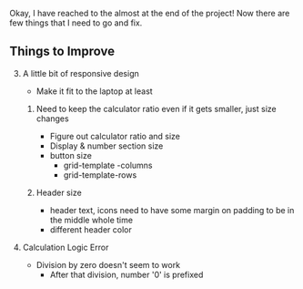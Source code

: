 Okay, I have reached to the almost at the end of the project!
Now there are few things that I need to go and fix.

## Things to Improve

<!-- 1. When number, operator, enter, deciaml whatever is being typed, it 
needs to show some effect to prove that they are actually being processed otherwise you won't really know when you click the operator or press the enter. -->

<!-- 2. When number is negative, or has a decimal value, text direction is reversed so it looks weird -->

3. A little bit of responsive design
    - Make it fit to the laptop at least

    1. Need to keep the calculator ratio even if it gets smaller,
    just size changes
        - Figure out calculator ratio and size
        - Display & number section size
        - button size
            - grid-template -columns
            - grid-template-rows

    2. Header size
        - header text, icons need to have some margin on padding
        to be in the middle whole time
        - different header color

4. Calculation Logic Error
    - Division by zero doesn't seem to work
        - After that division, number '0' is prefixed
